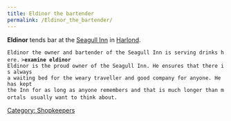 ```yaml
---
title: Eldinor the bartender
permalink: /Eldinor_the_bartender/
---
```


**Eldinor** tends bar at the [Seagull Inn](Seagull_Inn "wikilink") in
[Harlond](Harlond "wikilink").

`Eldinor the owner and bartender of the Seagull Inn is serving drinks here.`
`>`**`examine eldinor`**
`Eldinor is the proud owner of the Seagull Inn. He ensures that there is always `
`a waiting bed for the weary traveller and good company for anyone. He has kept `
`the Inn for as long as anyone remembers and that is much longer than mortals `
`usually want to think about.`

[Category: Shopkeepers](Category:_Shopkeepers "wikilink")